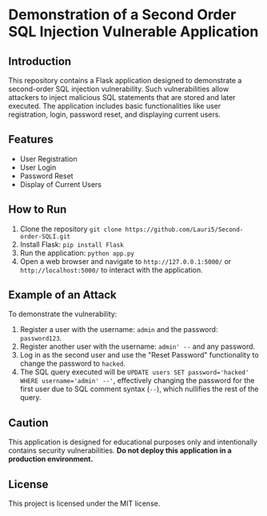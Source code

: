 # Demonstration of a Second Order SQL Injection Vulnerable Application

## Introduction
This repository contains a Flask application designed to demonstrate a second-order SQL injection vulnerability. Such vulnerabilities allow attackers to inject malicious SQL statements that are stored and later executed. The application includes basic functionalities like user registration, login, password reset, and displaying current users.

## Features
- User Registration
- User Login
- Password Reset
- Display of Current Users

## How to Run
1. Clone the repository `git clone https://github.com/Lauri5/Second-order-SQLI.git`
2. Install Flask: `pip install Flask`
3. Run the application: `python app.py`
4. Open a web browser and navigate to `http://127.0.0.1:5000/` or `http://localhost:5000/` to interact with the application.

## Example of an Attack
To demonstrate the vulnerability:
1. Register a user with the username: `admin` and the password: `password123`.
2. Register another user with the username: `admin' --` and any password.
3. Log in as the second user and use the "Reset Password" functionality to change the password to `hacked`.
4. The SQL query executed will be `UPDATE users SET password='hacked' WHERE username='admin' --'`, effectively changing the password for the first user due to SQL comment syntax (`--`), which nullifies the rest of the query.

## Caution
This application is designed for educational purposes only and intentionally contains security vulnerabilities. **Do not deploy this application in a production environment.**

## License
This project is licensed under the MIT license.
